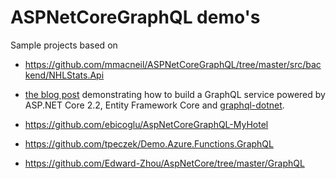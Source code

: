 # ASPNetCoreGraphQL demo's
Sample projects based on

- https://github.com/mmacneil/ASPNetCoreGraphQL/tree/master/src/backend/NHLStats.Api

- <a href="https://fullstackmark.com/post/17/building-a-graphql-api-with-aspnet-core-2-and-entity-framework-core">the blog post</a> demonstrating how to build a GraphQL service powered by ASP.NET Core 2.2, Entity Framework Core and <a href="https://github.com/graphql-dotnet/graphql-dotnet" target="_blank">graphql-dotnet</a>.

- https://github.com/ebicoglu/AspNetCoreGraphQL-MyHotel

- https://github.com/tpeczek/Demo.Azure.Functions.GraphQL

- https://github.com/Edward-Zhou/AspNetCore/tree/master/GraphQL